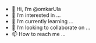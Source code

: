 - 👋 Hi, I’m @omkarUla
- 👀 I’m interested in ...
- 🌱 I’m currently learning ...
- 💞️ I’m looking to collaborate on ...
- 📫 How to reach me ...

<!---
omkarUla/omkarUla is a ✨ special ✨ repository because its `README.md` (this file) appears on your GitHub profile.
You can click the Preview link to take a look at your changes.
--->
